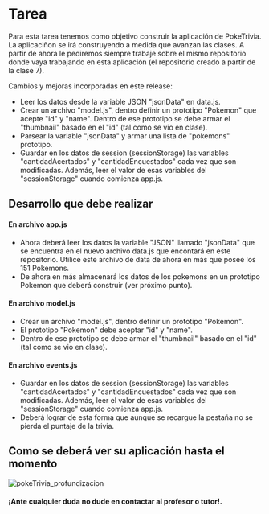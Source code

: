 # Tarea

Para esta tarea tenemos como objetivo construir la aplicación de PokeTrivia. La aplicaciñon se irá construyendo a medida que avanzan las clases. A partir de ahora le pediremos siempre trabaje sobre el mismo repositorio donde vaya trabajando en esta aplicación (el repositorio creado a partir de la clase 7).

Cambios y mejoras incorporadas en este release:
- Leer los datos desde la variable JSON "jsonData" en data.js.
- Crear un archivo "model.js", dentro definir un prototipo "Pokemon" que acepte "id" y "name". Dentro de ese prototipo se debe armar el "thumbnail" basado en el "id" (tal como se vio en clase).
- Parsear la variable "jsonData" y armar una lista de "pokemons" prototipo.
- Guardar en los datos de session (sessionStorage) las variables "cantidadAcertados" y "cantidadEncuestados" cada vez que son modificadas. Además, leer el valor de esas variables del "sessionStorage" cuando comienza app.js.

## Desarrollo que debe realizar
#### En archivo app.js
- Ahora deberá leer los datos la variable "JSON" llamado "jsonData" que se encuentra en el nuevo archivo data.js que encontará en este repositorio. Utilice este archivo de data de ahora en más que posee los 151 Pokemons.
- De ahora en más almacenará los datos de los pokemons en un prototipo Pokemon que deberá construir (ver próximo punto).

#### En archivo model.js
- Crear un archivo "model.js", dentro definir un prototipo "Pokemon".
- El prototipo "Pokemon" debe aceptar "id" y "name".
- Dentro de ese prototipo se debe armar el "thumbnail" basado en el "id" (tal como se vio en clase).

#### En archivo events.js
- Guardar en los datos de session (sessionStorage) las variables "cantidadAcertados" y "cantidadEncuestados" cada vez que son modificadas. Además, leer el valor de esas variables del "sessionStorage" cuando comienza app.js.
- Deberá lograr de esta forma que aunque se recargue la pestaña no se pierda el puntaje de la trivia.


## Como se deberá ver su aplicación hasta el momento

![pokeTrivia_profundizacion](pokeTrivia_profundizacion.gif)


#### ¡Ante cualquier duda no dude en contactar al profesor o tutor!.